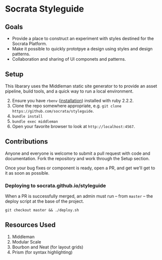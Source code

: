 # Socrata Styleguide
## Goals
- Provide a place to construct an experiment with styles destined for the Socrata Platform.
- Make it possible to quickly prototpye a design using styles and design patterns.
- Collaboration and sharing of UI componets and patterns.

## Setup
This libarary uses the Middleman static site generator to to provide an asset pipeline, build tools, and a quick way to run a local environment.

2. Ensure you have `rbenv` ([installation](https://github.com/sstephenson/rbenv#installation)) installed with ruby 2.2.2.
1. Clone the repo somewhere appropriate, e.g. `git clone https://github.com/socrata/styleguide`.
3. `bundle install`
4. `bundle exec middleman`
5. Open your favorite browser to look at `http://localhost:4567`.

## Contributions
Anyone and everyone is welcome to submit a pull request with code and documentation. Fork the repository and work through the Setup section.

Once your bug fixes or component is ready, open a PR, and get we'll get to it as soon as possible.

### Deploying to socrata.github.io/styleguide
When a PR is successfully merged, an admin must run – from `master` – the deploy script at the base of the project.

`git checkout master && ./deploy.sh`

## Resources Used
1. Middleman
2. Modular Scale
3. Bourbon and Neat (for layout grids)
4. Prism (for syntax highlighting)
